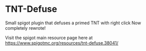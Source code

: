 # TNT-Defuse
Small spigot plugin that defuses a primed TNT with right click
Now completely rewrote!

Visit the spigot main resource page here at https://www.spigotmc.org/resources/tnt-defuse.38041/




